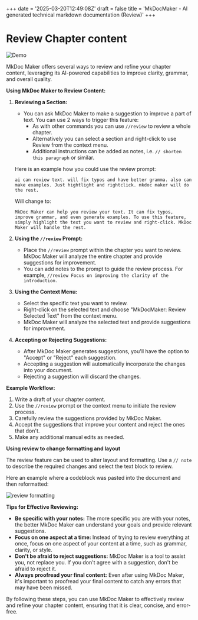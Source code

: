 +++
date = '2025-03-20T12:49:08Z'
draft = false
title = 'MkDocMaker - AI generated technical markdown documentation (Review)'
+++

# Review Chapter content

![Demo](/img/features/reviewmess.gif)


MkDoc Maker offers several ways to review and refine your chapter content, leveraging its AI-powered capabilities to improve clarity, grammar, and overall quality.

**Using MkDoc Maker to Review Content:**

1.  **Reviewing a Section:**

    *   You can ask MkDoc Maker to make a suggestion to improve a part of text. You can use 2 ways to trigger this feature:
        *   As with other commands you can use `//review` to review a whole chapter.
        *   Alternatively you can select a section and right-click to use Review from the context menu.
        *   Additional instructions can be added as notes, i.e. `// shorten this paragraph` or similar.

    Here is an example how you could use the review prompt:

    ```
    ai can review text. will fix typos and have better gramma. also can make examples. Just hightlight and rightclick. mkdoc maker will do the rest.
    ```

    Will change to:

    ```
    MkDoc Maker can help you review your text. It can fix typos, improve grammar, and even generate examples. To use this feature, simply highlight the text you want to review and right-click. MkDoc Maker will handle the rest.
    ```

2.  **Using the `//review` Prompt:**

    *   Place the `//review` prompt within the chapter you want to review. MkDoc Maker will analyze the entire chapter and provide suggestions for improvement.
    *   You can add notes to the prompt to guide the review process. For example, `//review Focus on improving the clarity of the introduction.`

3.  **Using the Context Menu:**

    *   Select the specific text you want to review.
    *   Right-click on the selected text and choose "MkDocMaker: Review Selected Text" from the context menu.
    *   MkDoc Maker will analyze the selected text and provide suggestions for improvement.

4.  **Accepting or Rejecting Suggestions:**

    *   After MkDoc Maker generates suggestions, you'll have the option to "Accept" or "Reject" each suggestion.
    *   Accepting a suggestion will automatically incorporate the changes into your document.
    *   Rejecting a suggestion will discard the changes.

**Example Workflow:**

1.  Write a draft of your chapter content.
2.  Use the `//review` prompt or the context menu to initiate the review process.
3.  Carefully review the suggestions provided by MkDoc Maker.
4.  Accept the suggestions that improve your content and reject the ones that don't.
5.  Make any additional manual edits as needed.

**Using review to change formatting and layout**

The review feature can be used to alter layout and formatting. Use a `// note` to describe the required changes and select the text block to review.

Here an example where a codeblock was pasted into the document and then reformatted:

![review formatting](/img/features/reviewreformat.gif)


**Tips for Effective Reviewing:**

*   **Be specific with your notes:** The more specific you are with your notes, the better MkDoc Maker can understand your goals and provide relevant suggestions.
*   **Focus on one aspect at a time:** Instead of trying to review everything at once, focus on one aspect of your content at a time, such as grammar, clarity, or style.
*   **Don't be afraid to reject suggestions:** MkDoc Maker is a tool to assist you, not replace you. If you don't agree with a suggestion, don't be afraid to reject it.
*   **Always proofread your final content:** Even after using MkDoc Maker, it's important to proofread your final content to catch any errors that may have been missed.

By following these steps, you can use MkDoc Maker to effectively review and refine your chapter content, ensuring that it is clear, concise, and error-free.


